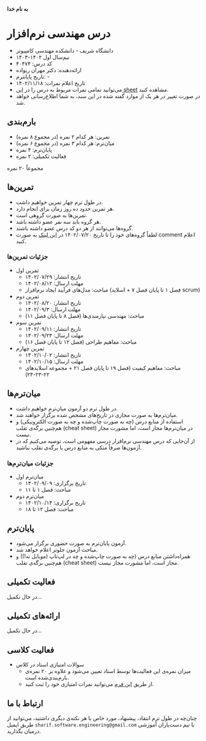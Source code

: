 **به نام خدا**
# درس مهندسی نرم‌افزار
- دانشگاه شریف - دانشکده مهندسی کامپیوتر
- نیم‌سال اول ۱۴۰۲-۱۴۰۳
- کد درس: ۴۰۴۷۴
- ارائه‌دهنده: دکتر مهران ریواده
- تاریخ پایانترم: -
- تاریخ اعلام نمرات: ۱۴۰۲/۱۱/۱۸
- می‌توانید تمامی نمرات مربوط به درس را در [این sheet](https://docs.google.com/spreadsheets/d/18j2WKA7byu80TszFXd_2Nd0kCW9fR7PJ-jhjlBNmT4M/edit#gid=1677209617) مشاهده کنید.
- در صورت تغییر در هر یک از موارد گفته شده در این سند، به شما اطلاع‌رسانی خواهد شد.

## بارم‌بندی
- تمرین: هر کدام ۲ نمره (در مجموع ۸ نمره)
- میان‌ترم: هر کدام ۳ نمره (در مجموع ۶ نمره)
- پایان‌ترم: ۴ نمره
- فعالیت تکمیلی: ۲ نمره

مجموعاً ۲۰ نمره

## تمرین‌ها
- در طول ترم چهار تمرین خواهیم داشت.
- هر تمرین حدود ده روز زمان برای انجام دارد.
- تمرین‌ها به صورت گروهی است.
- هر گروه باید سه نفر عضو داشته باشد.
- گروه‌ها می‌توانند از هر دو کد درس عضو داشته باشند.
- لطفاً گروه‌های خود را تا تاریخ ۱۴۰۲/۰۷/۲۰ در [این لینک](https://docs.google.com/spreadsheets/d/18j2WKA7byu80TszFXd_2Nd0kCW9fR7PJ-jhjlBNmT4M/edit#gid=1800692910) به صورت comment اعلام کنید.

### جزئیات تمرین‌ها
- تمرین اول
  - تاریخ انتشار: ۱۴۰۲/۰۷/۲۹
  - مهلت ارسال: ۱۴۰۲/۰۸/۱۲
  - مباحث: مدل‌های فرآیند ایجاد نرم‌افزار (فصل ۱ تا پایان فصل ۷ + اسلاید scrum)
- تمرین دوم
  - تاریخ انتشار: ۱۴۰۲/۰۸/۲۰
  - مهلت ارسال: ۱۴۰۲/۰۹/۳
  - مباحث: مهندسی نیازمندی‌ها (فصل ۸ تا پایان فصل ۱۱)
- تمرین سوم
  - تاریخ انتشار: ۱۴۰۲/۰۹/۱۱
  - مهلت ارسال: ۱۴۰۲/۰۹/۲۴
  - مباحث: مفاهیم طراحی (فصل ۱۲ تا پایان فصل ۱۶)
- تمرین چهارم
  - تاریخ انتشار: ۱۴۰۲/۱۰/۰۲
  - مهلت ارسال: ۱۴۰۲/۱۰/۱۵
  - مباحث: مفاهیم کیفیت (فصل ۱۹ تا پایان فصل ۲۱ + مجموعه اسلایدهای ۲۲-۲۳-۲۴)  

## میان‌ترم‌ها

- در طول ترم دو آزمون میان‌ترم خواهیم داشت.
- میان‌ترم‌ها به صورت مجازی در تاریخ‌های مشخص شده برگزار خواهند شد.
- استفاده از منابع درس (چه به صورت چاپ‌شده و چه به صورت الکترونیکی) و هم‌چنین برگه‌ی تقلب (cheat sheet) در میان‌ترم‌‌ها مجاز است، اما مشورت مجاز نیست.
- از آن‌جایی که درس مهندسی نرم‌افزار درسی مفهومی است، توصیه می‌کنیم که در آزمون‌ها صرفاً متکی به منابع درس یا برگه‌ی تقلب نباشید.

### جزئیات میان‌ترم‌ها
- میان‌ترم اول
  - تاریخ برگزاری: ۱۴۰۲/۰۹/۰۹
  - مباحث: فصل ۱ تا ۱۱
- میان‌ترم دوم
  - تاریخ برگزاری: ۱۴۰۲/۱۰/۱۴
  - مباحث: فصل ۱۲ تا ۱۸
  
## پایان‌ترم
- آزمون پایان‌ترم به صورت حضوری برگزار می‌شود.
- مباحث آزمون جلوتر اعلام خواهد شد.
- همراه‌داشتن منابع درس (چه به صورت چاپ‌شده و چه در لپ‌تاپ (موبایل نه!)) و هم‌چنین برگه‌ی تقلب (cheat sheet) مجاز است، اما مشورت مجاز نیست.

## فعالیت تکمیلی
در حال تکمیل...

## ارائه‌های تکمیلی
در حال تکمیل...

## فعالیت کلاسی
- سوالات امتیازی استاد در کلاس
  - میزان نمره‌ی این فعالیت‌ها توسط استاد تعیین می‌شود و علاوه بر ۲۰ نمره‌ی بارم‌بندی‌شده است.
  - از طریق [این فرم](https://docs.google.com/forms/d/e/1FAIpQLScvYdf6u6oXqfPeDA1zewrn6ADXC0tDQKh0qKCc7OIEtISErA/viewform?usp=sf_link) می‌توانید نمرات امتیازی خود را ثبت کنید.

## ارتباط با ما
چنان‌چه در طول ترم انتقاد، پیشنهاد، مورد خاص یا هر نکته‌ی دیگری داشتید، مي‌توانید از طریق ایمیل `sharif.software.engineering@gmail.com` با تیم دست‌یاران آموزشی درمیان بگذارید.
